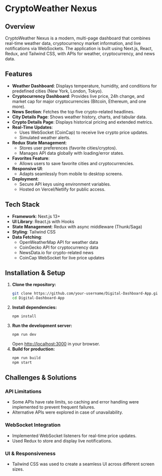 # CryptoWeather Nexus

## Overview
CryptoWeather Nexus is a modern, multi-page dashboard that combines real-time weather data, cryptocurrency market information, and live notifications via WebSockets. The application is built using Next.js, React, Redux, and Tailwind CSS, with APIs for weather, cryptocurrency, and news data.

## Features
- **Weather Dashboard**: Displays temperature, humidity, and conditions for predefined cities (New York, London, Tokyo).
- **Cryptocurrency Dashboard**: Provides live price, 24h change, and market cap for major cryptocurrencies (Bitcoin, Ethereum, and one more).
- **News Section**: Fetches the top five crypto-related headlines.
- **City Details Page**: Shows weather history, charts, and tabular data.
- **Crypto Details Page**: Displays historical pricing and extended metrics.
- **Real-Time Updates**:
  - Uses WebSocket (CoinCap) to receive live crypto price updates.
  - Simulated weather alerts.
- **Redux State Management**:
  - Stores user preferences (favorite cities/cryptos).
  - Manages API data globally with loading/error states.
- **Favorites Feature**:
  - Allows users to save favorite cities and cryptocurrencies.
- **Responsive UI**:
  - Adapts seamlessly from mobile to desktop screens.
- **Deployment**:
  - Secure API keys using environment variables.
  - Hosted on Vercel/Netlify for public access.

## Tech Stack
- **Framework**: Next.js 13+
- **UI Library**: React.js with Hooks
- **State Management**: Redux with async middleware (Thunk/Saga)
- **Styling**: Tailwind CSS
- **Data Fetching**:
  - OpenWeatherMap API for weather data
  - CoinGecko API for cryptocurrency data
  - NewsData.io for crypto-related news
  - CoinCap WebSocket for live price updates

## Installation & Setup
1. **Clone the repository:**
   ```bash
   git clone https://github.com/your-username/Digital-Dashboard-App.git
   cd Digital-Dashboard-App
   ```
2. **Install dependencies:**
   ```bash
   npm install
   ```
3. **Run the development server:**
   ```bash
   npm run dev
   ```
   Open [http://localhost:3000](http://localhost:3000) in your browser.
4. **Build for production:**
   ```bash
   npm run build
   npm start
   ```

## Challenges & Solutions
### API Limitations
- Some APIs have rate limits, so caching and error handling were implemented to prevent frequent failures.
- Alternative APIs were explored in case of unavailability.

### WebSocket Integration
- Implemented WebSocket listeners for real-time price updates.
- Used Redux to store and display live notifications.

### UI & Responsiveness
- Tailwind CSS was used to create a seamless UI across different screen sizes.


